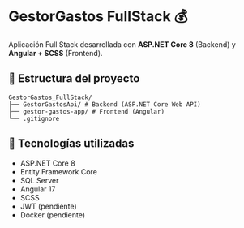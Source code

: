 # GestorGastos FullStack 💰

Aplicación Full Stack desarrollada con **ASP.NET Core 8** (Backend) y **Angular + SCSS** (Frontend).

## 🧩 Estructura del proyecto

```
GestorGastos_FullStack/
├── GestorGastosApi/ # Backend (ASP.NET Core Web API)
├── gestor-gastos-app/ # Frontend (Angular)
└── .gitignore
```

## 🚀 Tecnologías utilizadas
- ASP.NET Core 8
- Entity Framework Core
- SQL Server
- Angular 17
- SCSS
- JWT (pendiente)
- Docker (pendiente)



